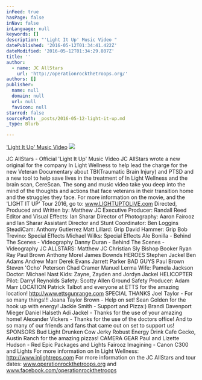 ```yaml
---
inFeed: true
hasPage: false
inNav: false
inLanguage: null
keywords: []
description: "'Light It Up' Music Video "
datePublished: '2016-05-12T01:34:41.422Z'
dateModified: '2016-05-12T01:34:29.807Z'
title: ''
author:
  - name: JC AllStars
    url: 'http://operationrockthetroops.org/'
authors: []
publisher:
  name: null
  domain: null
  url: null
  favicon: null
starred: false
sourcePath: _posts/2016-05-12-light-it-up.md
_type: Blurb

---
```

['Light It Up' Music Video][0]
![](https://the-grid-user-content.s3-us-west-2.amazonaws.com/a3ea5c54-28ba-4a21-91fc-2d97a03a37fb.jpg)

JC AllStars - Official 'Light It Up' Music Video JC AllStars wrote a new original for the company In Light Wellness to help lead the charge for the new Veteran Documentary about TBI(Traumatic Brain Injury) and PTSD and a new tool to help save lives in the treatment of In Light Wellness and the brain scan, CereScan. The song and music video take you deep into the mind of the thoughts and actions that face veterans in their transition home and the struggles they face. For more information on the movie, and the 'LIGHT IT UP' Tour 2016, go to: www.LIGHTUPTOLIVE.com Directed, Produced and Written by: Matthew JC Executive Producer: Randall Reed Editor and Visual Effects: Ian Sharar Director of Photography: Aaron Fairooz and Ian Sharar Assistant Director and Stunt Coordinator: Ben Loggins SteadiCam: Anthony Gutierrez Matt Lillard: Grip David Hammer: Grip Bob Trevino: Special Effects Michael Wilks: Special Effects Ale Bonilla - Behind The Scenes - Videography Danny Duran - Behind The Scenes - Videography JC ALLSTARS: Matthew JC Christian Sly Bishop Booker Ryan Ray Paul Brown Anthony Morel James Bownds HEROES Stephen Jackel Ben Adams Andrew Marr Derek Evans Jarrett Parker BAD GUYS Paul Brown Steven 'Ocho' Peterson Chad Cramer Manuel Lerma Wife: Pamela Jackson Doctor: Michael Nast Kids: Zayne, Zayden and Jordyn Jackel HELICOPTER Pilot: Darryl Reynolds Safety: Scotty Allen Ground Safety Producer: Adam Marr LOCATION Patrick Talbot and everyone at ETTS for the amazing location! http://www.ettsgunrange.com SPECIAL THANKS Joel Taylor - For so many things!!! Jeana Taylor Brown - Help on set! Sean Golden for the hook up with energy! Jackie Smith - Support and Pizza:) Brandi Davenport Mieger Daniel Halseth Adi Jackel - Thanks for the use of your amazing home! Alexander Vickers - Thanks for the use of the doctors office! And to so many of our friends and fans that came out on set to support us! SPONSORS Bud Light Drunken Cow Jerky Robust Energy Drink Cafe Gecko, Austin Ranch for the amazing pizzas! CAMERA GEAR Paul and Lizette Hudson - Red Epic Packages and Lights Fairooz Imagining - Canon C300 and Lights For more information on In Light Wellness: http://www.inlightreps.com For more information on the JC AllStars and tour dates: www.operationrockthetroops.org and www.facebook.com/operationrockthetroops

[0]: https://youtu.be/LOirQ48q76U